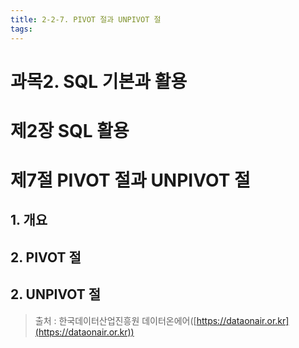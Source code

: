 ```yaml
---
title: 2-2-7. PIVOT 절과 UNPIVOT 절
tags: 
---
```


# 과목2. SQL 기본과 활용
# 제2장 SQL 활용
# 제7절 PIVOT 절과 UNPIVOT 절

## 1. 개요

## 2. PIVOT 절

## 2. UNPIVOT 절



> 출처 : 한국데이터산업진흥원 데이터온에어([https://dataonair.or.kr](https://dataonair.or.kr))